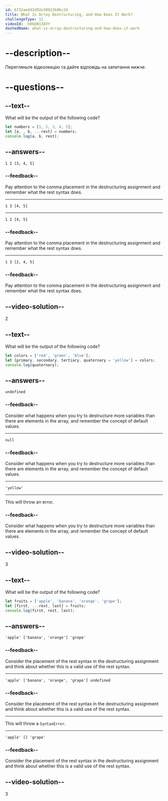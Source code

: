 ```yaml
---
id: 6732aedd2d92e30923b9bc24
title: What Is Array Destructuring, and How Does It Work?
challengeType: 11
videoId: _h0kbN13AVY
dashedName: what-is-array-destructuring-and-how-does-it-work
---
```


# --description--

Перегляньте відеолекцію та дайте відповідь на запитання нижче.

# --questions--

## --text--

What will be the output of the following code?

```js
let numbers = [1, 2, 3, 4, 5];
let [a, , b, ...rest] = numbers;
console.log(a, b, rest);
```

## --answers--

`1 2 [3, 4, 5]`

### --feedback--

Pay attention to the comma placement in the destructuring assignment and remember what the rest syntax does.

---

`1 3 [4, 5]`

---

`1 2 [4, 5]`

### --feedback--

Pay attention to the comma placement in the destructuring assignment and remember what the rest syntax does.

---

`1 3 [2, 4, 5]`

### --feedback--

Pay attention to the comma placement in the destructuring assignment and remember what the rest syntax does.

## --video-solution--

2

## --text--

What will be the output of the following code?

```js
let colors = ['red', 'green', 'blue'];
let [primary, secondary, tertiary, quaternary = 'yellow'] = colors;
console.log(quaternary);
```

## --answers--

`undefined`

### --feedback--

Consider what happens when you try to destructure more variables than there are elements in the array, and remember the concept of default values.

---

`null`

### --feedback--

Consider what happens when you try to destructure more variables than there are elements in the array, and remember the concept of default values.

---

`'yellow'`

---

This will throw an error.

### --feedback--

Consider what happens when you try to destructure more variables than there are elements in the array, and remember the concept of default values.

## --video-solution--

3

## --text--

What will be the output of the following code?

```js
let fruits = ['apple', 'banana', 'orange', 'grape'];
let [first, ...rest, last] = fruits;
console.log(first, rest, last);
```

## --answers--

`'apple' ['banana', 'orange'] 'grape'`

### --feedback--

Consider the placement of the rest syntax in the destructuring assignment and think about whether this is a valid use of the rest syntax.

---

`'apple' ['banana', 'orange', 'grape'] undefined`

### --feedback--

Consider the placement of the rest syntax in the destructuring assignment and think about whether this is a valid use of the rest syntax.

---

This will throw a `SyntaxError`.

---

`'apple' [] 'grape'`

### --feedback--

Consider the placement of the rest syntax in the destructuring assignment and think about whether this is a valid use of the rest syntax.

## --video-solution--

3
